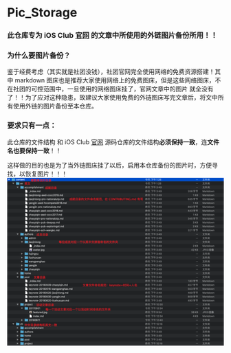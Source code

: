 #  Pic_Storage
### 此仓库专为 iOS Club [官网](https://github.com/TJNU-iOS-Club/BlogSrc-Of-TJNU-iOS-Club) 的文章中所使用的外链图片备份所用！！
### 为什么要图片备份？
鉴于经费考虑（其实就是社团没钱），社团官网完全使用网络的免费资源搭建！其中 markdown 图床也是推荐大家使用网络上的免费图床，但是这些网络图床，不在社团的可控范围中，一旦使用的网络图床挂了，官网文章中的图片
就全没有了！！为了应对这种隐患，故建议大家使用免费的外链图床写完文章后，将文中所有使用外链的图片备份至本仓库。
### 要求只有一点：
 此仓库的文件结构 和 iOS Club [官网](https://github.com/TJNU-iOS-Club/BlogSrc-Of-TJNU-iOS-Club) 源码仓库的文件结构**必须保持一致**，连**文件名也要保持一致**！！


这样做的目的也是为了当外链图床挂了以后，启用本仓库备份的图片时，方便寻找，以恢复图片！！！
![源码仓库文件结构](BlogSrc_tructure.png)
